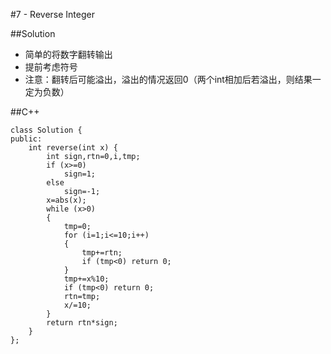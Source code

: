 #7 - Reverse Integer

##Solution

* 简单的将数字翻转输出
* 提前考虑符号
* 注意：翻转后可能溢出，溢出的情况返回0（两个int相加后若溢出，则结果一定为负数）

##C++

```
class Solution {
public:
    int reverse(int x) {
        int sign,rtn=0,i,tmp;
        if (x>=0)
            sign=1;
        else
            sign=-1;
        x=abs(x);
        while (x>0)
        {
            tmp=0;
            for (i=1;i<=10;i++)
            {
                tmp+=rtn;
                if (tmp<0) return 0;
            }
            tmp+=x%10;
            if (tmp<0) return 0;
            rtn=tmp;
            x/=10;
        }
        return rtn*sign;
    }
};
```